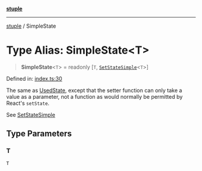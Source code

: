 [**stuple**](../README.md)

***

[stuple](../globals.md) / SimpleState

# Type Alias: SimpleState\<T\>

> **SimpleState**\<`T`\> = readonly \[`T`, [`SetStateSimple`](SetStateSimple.md)\<`T`\>\]

Defined in: [index.ts:30](https://github.com/700software/stuple/blob/2869931f62716450da37ebc5ae56851979d9d9a0/index.ts#L30)

The same as [UsedState](UsedState.md), except that the setter function can only take a value as a parameter,
not a function as would normally be permitted by React's `setState`.

See [SetStateSimple](SetStateSimple.md)

## Type Parameters

### T

`T`
